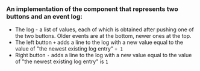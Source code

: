 
### An implementation of the component that represents two buttons and an event log:

- The log - a list of values, each of which is obtained after pushing one of the two buttons. Older events are at the bottom, newer ones at the top.
- The left button ```+``` adds a line to the log with a new value equal to the value of "the newest existing log entry"
```+ 1```
- Right button ```-``` adds a line to the log with a new value equal to the value of "the newest existing log entry" is ```1```



